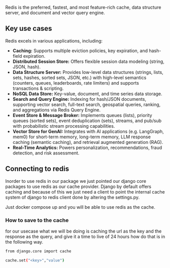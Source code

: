 Redis is the preferred, fastest, and most feature-rich cache, data structure server, and document and vector query engine.

## Key use cases

Redis excels in various applications, including:

- **Caching:** Supports multiple eviction policies, key expiration, and hash-field expiration.
- **Distributed Session Store:** Offers flexible session data modeling (string, JSON, hash).
- **Data Structure Server:** Provides low-level data structures (strings, lists, sets, hashes, sorted sets, JSON, etc.) with high-level semantics (counters, queues, leaderboards, rate limiters) and supports transactions & scripting.
- **NoSQL Data Store:** Key-value, document, and time series data storage.
- **Search and Query Engine:** Indexing for hash/JSON documents, supporting vector search, full-text search, geospatial queries, ranking, and aggregations via Redis Query Engine.
- **Event Store & Message Broker:** Implements queues (lists), priority queues (sorted sets), event deduplication (sets), streams, and pub/sub with probabilistic stream processing capabilities.
- **Vector Store for GenAI:** Integrates with AI applications (e.g. LangGraph, mem0) for short-term memory, long-term memory, LLM response caching (semantic caching), and retrieval augmented generation (RAG).
- **Real-Time Analytics:** Powers personalization, recommendations, fraud detection, and risk assessment.

## Connecting to redis

Inorder to use redis in our package we just pointed our django core packages to use redis as our cache provider. Django by default offers caching and because of this we just need a client to point the internal cache system of django to redis client done by altering the settings.py.

Just docker compose up and you will be able to use redis as the cache.

### How to save to the cache

for our usecase what we will be doing is caching the url as the key and the response as the query, and give it a time to live of 24 hours how do that is in the following way.

```bash
from django.core import cache

cache.set("<key>","value")
```
